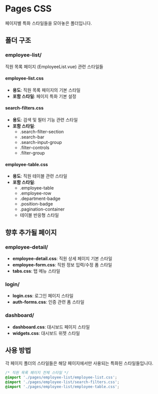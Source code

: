 # Pages CSS

페이지별 특화 스타일들을 모아놓은 폴더입니다.

## 폴더 구조

### employee-list/
직원 목록 페이지 (EmployeeList.vue) 관련 스타일들

#### employee-list.css
- **용도**: 직원 목록 페이지의 기본 스타일
- **포함 스타일**: 페이지 특화 기본 설정

#### search-filters.css  
- **용도**: 검색 및 필터 기능 관련 스타일
- **포함 스타일**: 
  - .search-filter-section
  - .search-bar
  - .search-input-group
  - .filter-controls
  - .filter-group

#### employee-table.css
- **용도**: 직원 테이블 관련 스타일  
- **포함 스타일**: 
  - .employee-table
  - .employee-row
  - .department-badge
  - .position-badge
  - .pagination-container
  - 테이블 반응형 스타일

## 향후 추가될 페이지

### employee-detail/
- **employee-detail.css**: 직원 상세 페이지 기본 스타일
- **employee-form.css**: 직원 정보 입력/수정 폼 스타일
- **tabs.css**: 탭 메뉴 스타일

### login/
- **login.css**: 로그인 페이지 스타일
- **auth-forms.css**: 인증 관련 폼 스타일

### dashboard/
- **dashboard.css**: 대시보드 페이지 스타일
- **widgets.css**: 대시보드 위젯 스타일

## 사용 방법

각 페이지 폴더의 스타일들은 해당 페이지에서만 사용되는 특화된 스타일들입니다.

```css
/* 직원 목록 페이지 전체 스타일 */
@import './pages/employee-list/employee-list.css';
@import './pages/employee-list/search-filters.css';
@import './pages/employee-list/employee-table.css';
```

